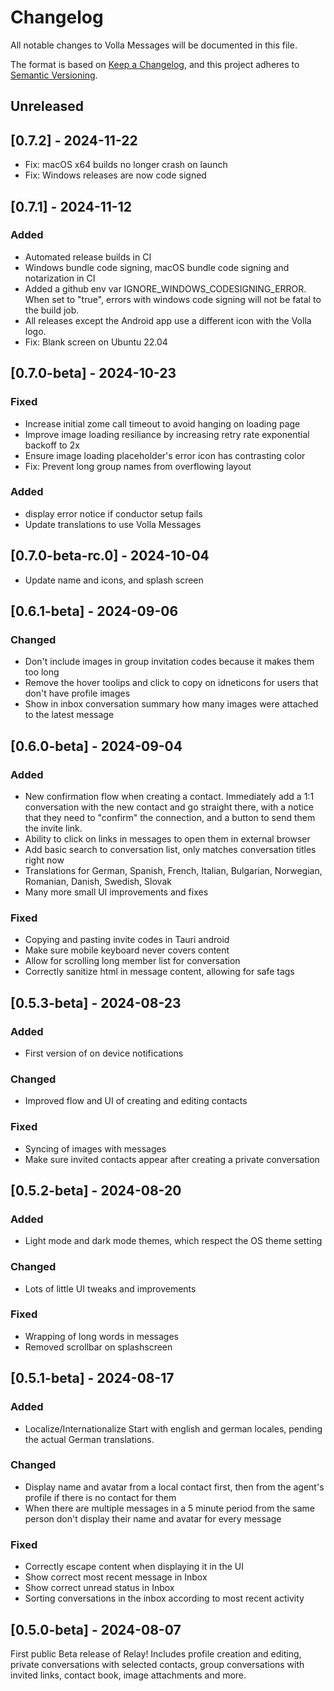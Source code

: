 # Changelog
All notable changes to Volla Messages will be documented in this file.

The format is based on [Keep a Changelog](https://keepachangelog.com/en/1.0.0/),
and this project adheres to [Semantic Versioning](https://semver.org/spec/v2.0.0.html).

## Unreleased

## [0.7.2] - 2024-11-22
- Fix: macOS x64 builds no longer crash on launch
- Fix: Windows releases are now code signed

## [0.7.1] - 2024-11-12

### Added
- Automated release builds in CI
- Windows bundle code signing, macOS bundle code signing and notarization in CI
- Added a github env var IGNORE_WINDOWS_CODESIGNING_ERROR. When set to "true", errors with windows code signing will not be fatal to the build job.
- All releases except the Android app use a different icon with the Volla logo.
- Fix: Blank screen on Ubuntu 22.04

## [0.7.0-beta] - 2024-10-23

### Fixed
- Increase initial zome call timeout to avoid hanging on loading page
- Improve image loading resiliance by increasing retry rate exponential backoff to 2x
- Ensure image loading placeholder's error icon has contrasting color
- Fix: Prevent long group names from overflowing layout

### Added
- display error notice if conductor setup fails
- Update translations to use Volla Messages

## [0.7.0-beta-rc.0] - 2024-10-04

- Update name and icons, and splash screen

## [0.6.1-beta] - 2024-09-06

### Changed
- Don't include images in group invitation codes because it makes them too long
- Remove the hover toolips and click to copy on idneticons for users that don't have profile images
- Show in inbox conversation summary how many images were attached to the latest message

## [0.6.0-beta] - 2024-09-04

### Added
- New confirmation flow when creating a contact. Immediately add a 1:1 conversation with the new contact and go straight there, with a notice that they need to "confirm" the connection, and a button to send them the invite link.
- Ability to click on links in messages to open them in external browser
- Add basic search to conversation list, only matches conversation titles right now
- Translations for German, Spanish, French, Italian, Bulgarian, Norwegian, Romanian, Danish, Swedish, Slovak
- Many more small UI improvements and fixes

### Fixed
- Copying and pasting invite codes in Tauri android
- Make sure mobile keyboard never covers content
- Allow for scrolling long member list for conversation
- Correctly sanitize html in message content, allowing for safe tags

## [0.5.3-beta] - 2024-08-23

### Added
- First version of on device notifications

### Changed
- Improved flow and UI of creating and editing contacts

### Fixed
- Syncing of images with messages
- Make sure invited contacts appear after creating a private conversation

## [0.5.2-beta] - 2024-08-20

### Added
- Light mode and dark mode themes, which respect the OS theme setting

### Changed
- Lots of little UI tweaks and improvements

### Fixed
- Wrapping of long words in messages
- Removed scrollbar on splashscreen

## [0.5.1-beta] - 2024-08-17

### Added
- Localize/Internationalize  Start with english and german locales, pending the actual German translations.

### Changed
- Display name and avatar from a local contact first, then from the agent's profile if there is no contact for them
- When there are multiple messages in a 5 minute period from the same person don't display their name and avatar for every message

### Fixed
- Correctly escape content when displaying it in the UI
- Show correct most recent message in Inbox
- Show correct unread status in Inbox
- Sorting conversations in the inbox according to most recent activity

## [0.5.0-beta] - 2024-08-07
First public Beta release of Relay! Includes profile creation and editing, private conversations with selected contacts, group conversations with invited links, contact book, image attachments and more.
